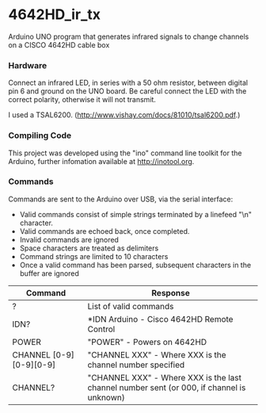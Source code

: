 # 4642HD_ir_tx
Arduino UNO program that generates infrared signals to change channels on a CISCO 4642HD cable box

### Hardware

Connect an infrared LED, in series with a 50 ohm resistor, between digital pin 6 and ground on the UNO board. Be careful connect the LED with the correct polarity, otherwise it will not transmit.

I used a TSAL6200. (http://www.vishay.com/docs/81010/tsal6200.pdf.) 

### Compiling Code

This project was developed using the "ino" command line toolkit for the Arduino, further infomation available at http://inotool.org.

### Commands

Commands are sent to the Arduino over USB, via the serial interface:
  * Valid commands consist of simple strings terminated by a linefeed "\n" character. 
  * Valid commands are echoed back, once completed. 
  * Invalid commands are ignored 
  * Space characters are treated as delimiters
  * Command strings are limited to 10 characters
  * Once a valid command has been parsed, subsequent characters in the buffer are ignored

| Command                   |   Response                                                                                 |
| ------------------------  | ------------------------------------------------------------------------------------------ |
|?                          | List of valid commands                                                                     |
|IDN?                       | \*IDN Arduino - Cisco 4642HD Remote Control                                                |
|POWER                      | "POWER" - Powers on 4642HD                                                                 |
|CHANNEL [0-9][0-9][0-9]    | "CHANNEL XXX" - Where XXX is the channel number specified                                  |
|CHANNEL?                   | "CHANNEL XXX" - Where XXX is the last channel number sent (or 000, if channel is unknown)  |

